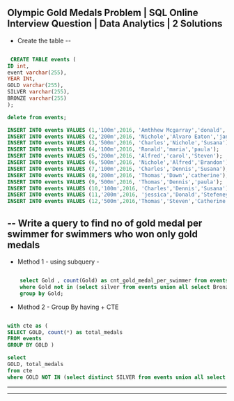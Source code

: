 ## Olympic Gold Medals Problem | SQL Online Interview Question | Data Analytics | 2 Solutions


* Create the table -- 

```sql

 CREATE TABLE events (
ID int,
event varchar(255),
YEAR INt,
GOLD varchar(255),
SILVER varchar(255),
BRONZE varchar(255)
);

delete from events;

INSERT INTO events VALUES (1,'100m',2016, 'Amthhew Mcgarray','donald','barbara');
INSERT INTO events VALUES (2,'200m',2016, 'Nichole','Alvaro Eaton','janet Smith');
INSERT INTO events VALUES (3,'500m',2016, 'Charles','Nichole','Susana');
INSERT INTO events VALUES (4,'100m',2016, 'Ronald','maria','paula');
INSERT INTO events VALUES (5,'200m',2016, 'Alfred','carol','Steven');
INSERT INTO events VALUES (6,'500m',2016, 'Nichole','Alfred','Brandon');
INSERT INTO events VALUES (7,'100m',2016, 'Charles','Dennis','Susana');
INSERT INTO events VALUES (8,'200m',2016, 'Thomas','Dawn','catherine');
INSERT INTO events VALUES (9,'500m',2016, 'Thomas','Dennis','paula');
INSERT INTO events VALUES (10,'100m',2016, 'Charles','Dennis','Susana');
INSERT INTO events VALUES (11,'200m',2016, 'jessica','Donald','Stefeney');
INSERT INTO events VALUES (12,'500m',2016,'Thomas','Steven','Catherine');

```

## -- Write a query to find no of gold medal per swimmer for swimmers who won only gold medals




* Method 1 - using subquery - 

```sql

    select Gold , count(Gold) as cnt_gold_medal_per_swimmer from events 
    where Gold not in (select silver from events union all select Bronze from events)
    group by Gold;

```
  
* Method 2 - Group By having + CTE

```sql

with cte as (
SELECT GOLD, count(*) as total_medals
FROM events 
GROUP BY GOLD ) 

select 
GOLD, total_medals 
from cte 
where GOLD NOT IN (select distinct SILVER from events union all select distinct BRONZE from events)


```

---
---


